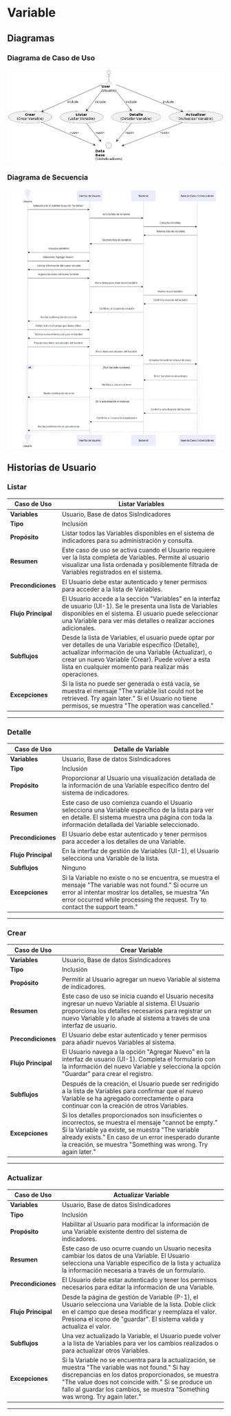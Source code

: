# Variable

## Diagramas

### Diagrama de Caso de Uso

![Diagrama de Caso de Uso](./hu.png)

### Diagrama de Secuencia

![Diagrama de Secuencia](./secuencia.png)

## Historias de Usuario

### Listar

| **Caso de Uso** | Listar Variables |
|---|---|
| **Variables** | Usuario, Base de datos SisIndicadores |
| **Tipo** | Inclusión |
| **Propósito** | Listar todos las Variables disponibles en el sistema de indicadores para su administración y consulta. |
| **Resumen** | Este caso de uso se activa cuando el Usuario requiere ver la lista completa de Variables. Permite al usuario visualizar una lista ordenada y posiblemente filtrada de Variables registrados en el sistema. |
| **Precondiciones** | El Usuario debe estar autenticado y tener permisos para acceder a la lista de Variables. |
| **Flujo Principal** | El Usuario accede a la sección "Variables" en la interfaz de usuario (UI-1). Se le presenta una lista de Variables disponibles en el sistema. El usuario puede seleccionar una Variable para ver más detalles o realizar acciones adicionales. |
| **Subflujos** | Desde la lista de Variables, el usuario puede optar por ver detalles de una Variable específico (Detalle), actualizar información de una Variable (Actualizar), o crear un nuevo Variable (Crear). Puede volver a esta lista en cualquier momento para realizar más operaciones. |
| **Excepciones** | Si la lista no puede ser generada o está vacía, se muestra el mensaje "The variable list could not be retrieved. Try again later." Si el Usuario no tiene permisos, se muestra "The operation was cancelled." |
---

### Detalle

| **Caso de Uso** | Detalle de Variable |
|---|---|
| **Variables** | Usuario, Base de datos SisIndicadores |
| **Tipo** | Inclusión |
| **Propósito** | Proporcionar al Usuario una visualización detallada de la información de una Variable específico dentro del sistema de indicadores. |
| **Resumen** | Este caso de uso comienza cuando el Usuario selecciona una Variable específico de la lista para ver en detalle. El sistema muestra una página con toda la información detallada del Variable seleccionado. |
| **Precondiciones** | El Usuario debe estar autenticado y tener permisos para acceder a los detalles de una Variable. |
| **Flujo Principal** | En la interfaz de gestión de Variables (UI-1), el Usuario selecciona una Variable de la lista.  |
| **Subflujos** | Ninguno|
| **Excepciones** | Si la Variable no existe o no se encuentra, se muestra el mensaje "The variable was not found." Si ocurre un error al intentar mostrar los detalles, se muestra "An error occurred while processing the request. Try to contact the support team." |
---

### Crear

| **Caso de Uso** | Crear Variable |
|---|---|
| **Variables** | Usuario, Base de datos SisIndicadores |
| **Tipo** | Inclusión |
| **Propósito** | Permitir al Usuario agregar un nuevo Variable al sistema de indicadores. |
| **Resumen** | Este caso de uso se inicia cuando el Usuario necesita ingresar un nuevo Variable al sistema. El Usuario proporciona los detalles necesarios para registrar un nuevo Variable y lo añade al sistema a través de una interfaz de usuario. |
| **Precondiciones** | El Usuario debe estar autenticado y tener permisos para añadir nuevos Variables al sistema. |
| **Flujo Principal** | El Usuario navega a la opción "Agregar Nuevo" en la interfaz de usuario (UI-1). Completa el formulario con la información del nuevo Variable y selecciona la opción "Guardar" para crear el registro. |
| **Subflujos** | Después de la creación, el Usuario puede ser redirigido a la lista de Variables para confirmar que el nuevo Variable se ha agregado correctamente o para continuar con la creación de otros Variables. |
| **Excepciones** | Si los detalles proporcionados son insuficientes o incorrectos, se muestra el mensaje "cannot be empty." Si la Variable ya existe, se muestra "The variable already exists." En caso de un error inesperado durante la creación, se muestra "Something was wrong. Try again later." |
---

### Actualizar

| **Caso de Uso** | Actualizar Variable |
|---|---|
| **Variables** | Usuario, Base de datos SisIndicadores |
| **Tipo** | Inclusión |
| **Propósito** | Habilitar al Usuario para modificar la información de una Variable existente dentro del sistema de indicadores. |
| **Resumen** | Este caso de uso ocurre cuando un Usuario necesita cambiar los datos de una Variable. El Usuario selecciona una Variable específico de la lista y actualiza la información necesaria a través de un formulario. |
| **Precondiciones** | El Usuario debe estar autenticado y tener los permisos necesarios para editar la información de una Variable. |
| **Flujo Principal** | Desde la página de gestión de Variable (P-1), el Usuario selecciona una Variable de la lista. Doble click en el campo que desea modificar y reemplaza el valor. Presiona el icono de "guardar". El sistema valida y actualiza el valor. |
| **Subflujos** | Una vez actualizado la Variable, el Usuario puede volver a la lista de Variables para ver los cambios realizados o para actualizar otros Variables. |
| **Excepciones** | Si la Variable no se encuentra para la actualización, se muestra "The variable was not found." Si hay discrepancias en los datos proporcionados, se muestra "The value does not coincide with." Si se produce un fallo al guardar los cambios, se muestra "Something was wrong. Try again later." |
---

